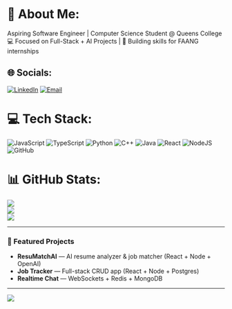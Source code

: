 # 💫 About Me:
Aspiring Software Engineer | Computer Science Student @ Queens College  
💻 Focused on Full-Stack + AI Projects | 🚀 Building skills for FAANG internships

## 🌐 Socials:
[![LinkedIn](https://img.shields.io/badge/LinkedIn-%230077B5.svg?logo=linkedin&logoColor=white)](https://linkedin.com/in/luv-patel-395267299)
[![Email](https://img.shields.io/badge/Email-D14836.svg?logo=gmail&logoColor=white)](mailto:your.email@domain.com)

# 💻 Tech Stack:
![JavaScript](https://img.shields.io/badge/JavaScript-%23323330.svg?logo=javascript&logoColor=%23F7DF1E)
![TypeScript](https://img.shields.io/badge/TypeScript-%23007ACC.svg?logo=typescript&logoColor=white)
![Python](https://img.shields.io/badge/Python-3670A0?logo=python&logoColor=ffdd54)
![C++](https://img.shields.io/badge/C++-%2300599C.svg?logo=c%2B%2B&logoColor=white)
![Java](https://img.shields.io/badge/Java-%23ED8B00.svg?logo=openjdk&logoColor=white)
![React](https://img.shields.io/badge/React-%2320232a.svg?logo=react&logoColor=%2361DAFB)
![NodeJS](https://img.shields.io/badge/Node.js-6DA55F?logo=node.js&logoColor=white)
![GitHub](https://img.shields.io/badge/GitHub-%23121011.svg?logo=github&logoColor=white)

# 📊 GitHub Stats:
![](https://github-readme-stats.vercel.app/api?username=luvpatel016&theme=blue_navy&hide_border=false&include_all_commits=true&count_private=true)<br/>
![](https://nirzak-streak-stats.vercel.app/?user=luvpatel016&theme=blue_navy&hide_border=false)<br/>
![](https://github-readme-stats.vercel.app/api/top-langs/?username=luvpatel016&theme=blue_navy&hide_border=false&include_all_commits=true&count_private=true&layout=compact)

---

### 🚀 Featured Projects
- **ResuMatchAI** — AI resume analyzer & job matcher (React + Node + OpenAI)  
- **Job Tracker** — Full-stack CRUD app (React + Node + Postgres)  
- **Realtime Chat** — WebSockets + Redis + MongoDB

---

[![](https://visitcount.itsvg.in/api?id=luvpatel016&icon=2&color=1)](https://visitcount.itsvg.in)

<!-- Proudly creat
